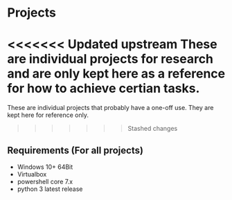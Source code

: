 # Projects

<<<<<<< Updated upstream
These are individual projects for research and are only kept here as a reference for how to achieve certian tasks.
=======
These are individual projects that probably have a one-off use.  They are kept here for reference only.
>>>>>>> Stashed changes

## Requirements (For all projects)

* Windows 10+ 64Bit
* Virtualbox
* powershell core 7.x
* python 3 latest release

